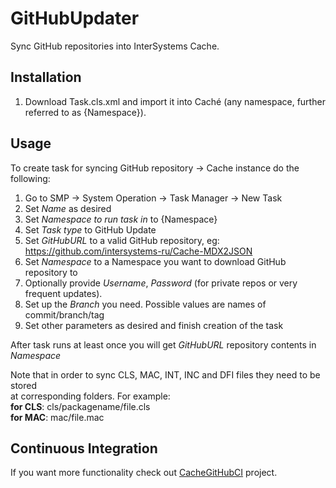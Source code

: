 # GitHubUpdater
Sync GitHub repositories into InterSystems Cache.

Installation
-----------

1. Download Task.cls.xml and import it into Caché (any namespace, further referred to as {Namespace}).

Usage
-----------

To create task for syncing  GitHub repository → Cache instance do the following:

1. Go to SMP → System Operation → Task Manager → New Task
2. Set <i>Name</i> as desired
3. Set <i>Namespace to run task in</i> to {Namespace}
4. Set <i>Task type</i> to GitHub Update
5. Set <i>GitHubURL</i> to a valid GitHub repository, eg: https://github.com/intersystems-ru/Cache-MDX2JSON
7. Set <i>Namespace</i> to a Namespace you want to download GitHub repository to
8. Optionally provide <i>Username</i>, <i>Password</i> (for private repos or very frequent updates).
9. Set up the <i>Branch</i> you need. Possible values are names of commit/branch/tag
8. Set other parameters as desired and finish creation of the task

After task runs at least once you will get <i>GitHubURL</i> repository contents in <i>Namespace</i>


Note that in order to sync CLS, MAC, INT, INC and DFI files they need to be stored<br>
at corresponding folders. For example: <br>
<b>for CLS</b>: cls/packagename/file.cls<br>
<b>for MAC</b>: mac/file.mac

Continuous Integration
-----------

If you want more functionality check out [CacheGitHubCI](https://github.com/intersystems-ru/CacheGitHubCI) project.
